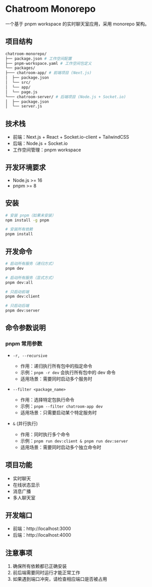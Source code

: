 # Chatroom Monorepo

一个基于 pnpm workspace 的实时聊天室应用，采用 monorepo 架构。

## 项目结构

```bash
chatroom-monorepo/
├── package.json # 工作空间配置
├── pnpm-workspace.yaml # 工作空间包定义
└── packages/
├─── chatroom-app/ # 前端项目 (Next.js)
│  ├── package.json
│  └── src/
│  └── app/
│  └── page.js
└─── chatroom-server/ # 后端项目 (Node.js + Socket.io)
│  ├── package.json
│  └── server.js
```

## 技术栈

- 前端：Next.js + React + Socket.io-client + TailwindCSS
- 后端：Node.js + Socket.io
- 工作空间管理：pnpm workspace

## 开发环境要求

- Node.js >= 16
- pnpm >= 8

## 安装

```bash
# 安装 pnpm（如果未安装）
npm install -g pnpm

# 安装所有依赖
pnpm install
```

## 开发命令

```bash
# 启动所有服务（递归方式）
pnpm dev

# 启动所有服务（显式方式）
pnpm dev:all

# 只启动前端
pnpm dev:client

# 只启动后端
pnpm dev:server
```

## 命令参数说明

### pnpm 常用参数

- `-r, --recursive`
  - 作用：递归执行所有包中的指定命令
  - 示例：`pnpm -r dev` 会执行所有包中的 dev 命令
  - 适用场景：需要同时启动多个服务时

- `--filter <package_name>`
  - 作用：选择特定包执行命令
  - 示例：`pnpm --filter chatroom-app dev`
  - 适用场景：只需要启动某个特定服务时

- `&` (并行执行)
  - 作用：同时执行多个命令
  - 示例：`pnpm run dev:client & pnpm run dev:server`
  - 适用场景：需要同时启动多个独立命令时

## 项目功能

- 实时聊天
- 在线状态显示
- 消息广播
- 多人聊天室

## 开发端口

- 前端：http://localhost:3000
- 后端：http://localhost:4000

## 注意事项

1. 确保所有依赖都已正确安装
2. 前后端需要同时运行才能正常工作
3. 如果遇到端口冲突，请检查相应端口是否被占用
